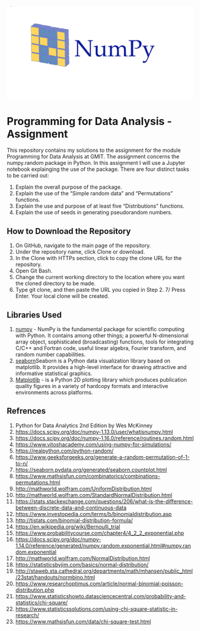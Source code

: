 ![numpy banner](/img/numpy-logo.png)
# Programming for Data Analysis - Assignment

This repository contains my solutions to the assignment for the module Programming for Data Analysis at GMIT. The assignment concerns the numpy.random package in Python. In this assignment I will use a Jupyter notebook explainging the use of the package. There are four distinct tasks to be carried out:

1. Explain the overall purpose of the package.
2. Explain the use of the “Simple random data” and “Permutations” functions.
3. Explain the use and purpose of at least five “Distributions” functions.
4. Explain the use of seeds in generating pseudorandom numbers.

## How to Download the Repository
1. On GitHub, navigate to the main page of the repository.
2. Under the repository name, click Clone or download.
3. In the Clone with HTTPs section, click to copy the clone URL for the repository.
4. Open Git Bash.
5. Change the current working directory to the location where you want the cloned directory to be made.
6. Type git clone, and then paste the URL you copied in Step 2.
7/ Press Enter. Your local clone will be created.

## Libraries Used 
1. [numpy](https://www.numpy.org/) - NumPy is the fundamental package for scientific computing with Python. It contains among other things; a powerful N-dimensional array object, sophisticated (broadcasting) functions, tools for integrating C/C++ and Fortran code, useful linear algebra, Fourier transform, and random number capabilities.
2. [seaborn](https://seaborn.pydata.org/)Seaborn is a Python data visualization library based on matplotlib. It provides a high-level interface for drawing attractive and informative statistical graphics.
3. [Matplotlib](https://matplotlib.org/) - is a Python 2D plotting library which produces publication quality figures in a variety of hardcopy formats and interactive environments across platforms.

## Refrences
1. Python for Data Analytics 2nd Edition by Wes McKinney
2. https://docs.scipy.org/doc/numpy-1.13.0/user/whatisnumpy.html
3. https://docs.scipy.org/doc/numpy-1.16.0/reference/routines.random.html
4. https://www.vitoshacademy.com/using-numpy-for-simulations/
5. https://realpython.com/python-random/
6. https://www.geeksforgeeks.org/generate-a-random-permutation-of-1-to-n/
7. https://seaborn.pydata.org/generated/seaborn.countplot.html
8. https://www.mathsisfun.com/combinatorics/combinations-permutations.html
9. http://mathworld.wolfram.com/UniformDistribution.html
10. http://mathworld.wolfram.com/StandardNormalDistribution.html
11. https://stats.stackexchange.com/questions/206/what-is-the-difference-between-discrete-data-and-continuous-data
12. https://www.investopedia.com/terms/b/binomialdistribution.asp
13. http://tistats.com/binomial-distribution-formula/
14. https://en.wikipedia.org/wiki/Bernoulli_trial
15. https://www.probabilitycourse.com/chapter4/4_2_2_exponential.php
16. https://docs.scipy.org/doc/numpy-1.14.0/reference/generated/numpy.random.exponential.html#numpy.random.exponential
17. http://mathworld.wolfram.com/NormalDistribution.html
18. https://statisticsbyjim.com/basics/normal-distribution/
19. http://staweb.sta.cathedral.org/departments/math/mhansen/public_html/23stat/handouts/normbino.html
20. https://www.researchoptimus.com/article/normal-binomial-poisson-distribution.php
21. https://www.statisticshowto.datasciencecentral.com/probability-and-statistics/chi-square/
22. https://www.statisticssolutions.com/using-chi-square-statistic-in-research/
23. https://www.mathsisfun.com/data/chi-square-test.html